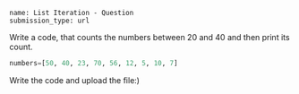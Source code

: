 ```ngMeta
name: List Iteration - Question
submission_type: url
```
Write a code, that counts the numbers between 20 and 40 and then print its count.


```python
numbers=[50, 40, 23, 70, 56, 12, 5, 10, 7]
```

Write the code and upload the file:)
